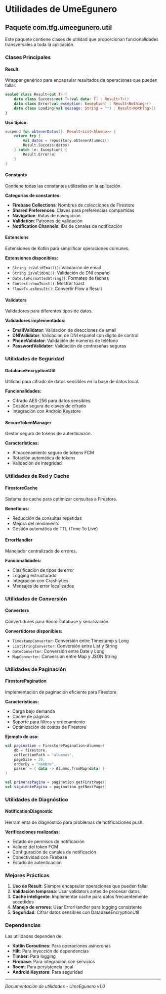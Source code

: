 # Utilidades de UmeEgunero

## Paquete com.tfg.umeegunero.util

Este paquete contiene clases de utilidad que proporcionan funcionalidades transversales a toda la aplicación.

### Clases Principales

#### Result<T>
Wrapper genérico para encapsular resultados de operaciones que pueden fallar.

```kotlin
sealed class Result<out T> {
    data class Success<out T>(val data: T) : Result<T>()
    data class Error(val exception: Exception) : Result<Nothing>()
    data class Loading(val message: String = "") : Result<Nothing>()
}
```

**Uso típico:**
```kotlin
suspend fun obtenerDatos(): Result<List<Alumno>> {
    return try {
        val datos = repository.obtenerAlumnos()
        Result.Success(datos)
    } catch (e: Exception) {
        Result.Error(e)
    }
}
```

#### Constants
Contiene todas las constantes utilizadas en la aplicación.

**Categorías de constantes:**
- **Firebase Collections**: Nombres de colecciones de Firestore
- **Shared Preferences**: Claves para preferencias compartidas
- **Navigation**: Rutas de navegación
- **Validation**: Patrones de validación
- **Notification Channels**: IDs de canales de notificación

#### Extensions
Extensiones de Kotlin para simplificar operaciones comunes.

**Extensiones disponibles:**
- `String.isValidEmail()`: Validación de email
- `String.isValidDNI()`: Validación de DNI español
- `Date.toFormattedString()`: Formateo de fechas
- `Context.showToast()`: Mostrar toast
- `Flow<T>.asResult()`: Convertir Flow a Result

#### Validators
Validadores para diferentes tipos de datos.

**Validadores implementados:**
- **EmailValidator**: Validación de direcciones de email
- **DNIValidator**: Validación de DNI español con dígito de control
- **PhoneValidator**: Validación de números de teléfono
- **PasswordValidator**: Validación de contraseñas seguras

### Utilidades de Seguridad

#### DatabaseEncryptionUtil
Utilidad para cifrado de datos sensibles en la base de datos local.

**Funcionalidades:**
- Cifrado AES-256 para datos sensibles
- Gestión segura de claves de cifrado
- Integración con Android Keystore

#### SecureTokenManager
Gestor seguro de tokens de autenticación.

**Características:**
- Almacenamiento seguro de tokens FCM
- Rotación automática de tokens
- Validación de integridad

### Utilidades de Red y Cache

#### FirestoreCache
Sistema de cache para optimizar consultas a Firestore.

**Beneficios:**
- Reducción de consultas repetidas
- Mejora del rendimiento
- Gestión automática de TTL (Time To Live)

#### ErrorHandler
Manejador centralizado de errores.

**Funcionalidades:**
- Clasificación de tipos de error
- Logging estructurado
- Integración con Crashlytics
- Mensajes de error localizados

### Utilidades de Conversión

#### Converters
Convertidores para Room Database y serialización.

**Convertidores disponibles:**
- `TimestampConverter`: Conversión entre Timestamp y Long
- `ListStringConverter`: Conversión entre List<String> y String
- `DateConverter`: Conversión entre Date y Long
- `MapConverter`: Conversión entre Map y JSON String

### Utilidades de Paginación

#### FirestorePagination<T>
Implementación de paginación eficiente para Firestore.

**Características:**
- Carga bajo demanda
- Cache de páginas
- Soporte para filtros y ordenamiento
- Optimización de costos de Firestore

**Ejemplo de uso:**
```kotlin
val pagination = FirestorePagination<Alumno>(
    db = firestore,
    collectionPath = "alumnos",
    pageSize = 20,
    orderBy = "nombre",
    parser = { data -> Alumno.fromMap(data) }
)

val primerasPagina = pagination.getFirstPage()
val siguientePagina = pagination.getNextPage()
```

### Utilidades de Diagnóstico

#### NotificationDiagnostic
Herramienta de diagnóstico para problemas de notificaciones push.

**Verificaciones realizadas:**
- Estado de permisos de notificación
- Validez del token FCM
- Configuración de canales de notificación
- Conectividad con Firebase
- Estado de autenticación

### Mejores Prácticas

1. **Uso de Result<T>**: Siempre encapsular operaciones que pueden fallar
2. **Validación temprana**: Usar validators antes de procesar datos
3. **Cache inteligente**: Implementar cache para datos frecuentemente accedidos
4. **Manejo de errores**: Usar ErrorHandler para logging consistente
5. **Seguridad**: Cifrar datos sensibles con DatabaseEncryptionUtil

### Dependencias

Las utilidades dependen de:
- **Kotlin Coroutines**: Para operaciones asíncronas
- **Hilt**: Para inyección de dependencias
- **Timber**: Para logging
- **Firebase**: Para integración con servicios
- **Room**: Para persistencia local
- **Android Keystore**: Para seguridad

---
*Documentación de utilidades - UmeEgunero v1.0* 